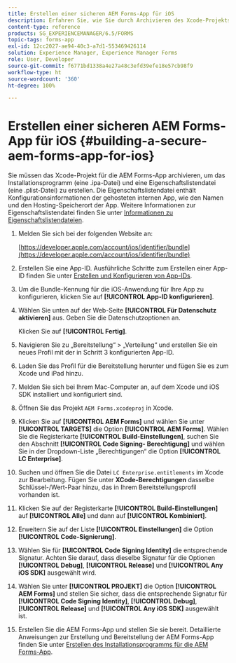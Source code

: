```yaml
---
title: Erstellen einer sicheren AEM Forms-App für iOS
description: Erfahren Sie, wie Sie durch Archivieren des Xcode-Projekts eine sichere AEM Forms-App für iOS erstellen. Dadurch werden ein Installationsprogramm (eine .ipa-Datei) und eine Eigenschaftslistendatei (eine .plist-Datei) erstellt.
content-type: reference
products: SG_EXPERIENCEMANAGER/6.5/FORMS
topic-tags: forms-app
exl-id: 12cc2027-ae94-40c3-a7d1-553469426114
solution: Experience Manager, Experience Manager Forms
role: User, Developer
source-git-commit: f6771bd1338a4e27a48c3efd39efe18e57cb98f9
workflow-type: ht
source-wordcount: '360'
ht-degree: 100%

---
```


# Erstellen einer sicheren AEM Forms-App für iOS {#building-a-secure-aem-forms-app-for-ios}

Sie müssen das Xcode-Projekt für die AEM Forms-App archivieren, um das Installationsprogramm (eine .ipa-Datei) und eine Eigenschaftslistendatei (eine .plist-Datei) zu erstellen. Die Eigenschaftslistendatei enthält Konfigurationsinformationen der gehosteten internen App, wie den Namen und den Hosting-Speicherort der App. Weitere Informationen zur Eigenschaftslistendatei finden Sie unter [Informationen zu Eigenschaftslistendateien](https://developer.apple.com/library/ios/#documentation/general/Reference/InfoPlistKeyReference/Articles/AboutInformationPropertyListFiles.html).

1. Melden Sie sich bei der folgenden Website an:

   [https://developer.apple.com/account/ios/identifier/bundle](https://developer.apple.com/account/ios/identifier/bundle)

1. Erstellen Sie eine App-ID. Ausführliche Schritte zum Erstellen einer App-ID finden Sie unter [Erstellen und Konfigurieren von App-IDs](https://developer.apple.com/library/ios/documentation/IDEs/Conceptual/AppDistributionGuide/MaintainingProfiles/MaintainingProfiles.html).
1. Um die Bundle-Kennung für die iOS-Anwendung für Ihre App zu konfigurieren, klicken Sie auf **[!UICONTROL App-ID konfigurieren]**.
1. Wählen Sie unten auf der Web-Seite **[!UICONTROL Für Datenschutz aktivieren]** aus. Geben Sie die Datenschutzoptionen an.

   Klicken Sie auf **[!UICONTROL Fertig]**.

1. Navigieren Sie zu „Bereitstellung“ > „Verteilung“ und erstellen Sie ein neues Profil mit der in Schritt 3 konfigurierten App-ID.
1. Laden Sie das Profil für die Bereitstellung herunter und fügen Sie es zum Xcode und iPad hinzu.
1. Melden Sie sich bei Ihrem Mac-Computer an, auf dem Xcode und iOS SDK installiert und konfiguriert sind.
1. Öffnen Sie das Projekt `AEM Forms.xcodeproj` in Xcode.
1. Klicken Sie auf **[!UICONTROL AEM Forms]** und wählen Sie unter **[!UICONTROL TARGETS]** die Option **[!UICONTROL AEM Forms]**. Wählen Sie die Registerkarte **[!UICONTROL Build-Einstellungen]**, suchen Sie den Abschnitt **[!UICONTROL Code Signing- Berechtigung]** und wählen Sie in der Dropdown-Liste „Berechtigungen“ die Option **[!UICONTROL LC Enterprise]**.
1. Suchen und öffnen Sie die Datei `LC Enterprise.entitlements` im Xcode zur Bearbeitung. Fügen Sie unter **XCode-Berechtigungen** dasselbe Schlüssel-/Wert-Paar hinzu, das in Ihrem Bereitstellungsprofil vorhanden ist.
1. Klicken Sie auf der Registerkarte **[!UICONTROL Build-Einstellungen]** auf **[!UICONTROL Alle]** und dann auf **[!UICONTROL Kombiniert]**.
1. Erweitern Sie auf der Liste **[!UICONTROL Einstellungen]** die Option **[!UICONTROL Code-Signierung]**.
1. Wählen Sie für **[!UICONTROL Code Signing Identity]** die entsprechende Signatur. Achten Sie darauf, dass dieselbe Signatur für die Optionen **[!UICONTROL Debug]**, **[!UICONTROL Release]** und **[!UICONTROL Any iOS SDK]** ausgewählt wird.
1. Wählen Sie unter **[!UICONTROL PROJEKT]** die Option **[!UICONTROL AEM Forms]** und stellen Sie sicher, dass die entsprechende Signatur für **[!UICONTROL Code Signing Identity]**, **[!UICONTROL Debug]**, **[!UICONTROL Release]** und **[!UICONTROL Any iOS SDK]** ausgewählt ist.
1. Erstellen Sie die AEM Forms-App und stellen Sie sie bereit. Detaillierte Anweisungen zur Erstellung und Bereitstellung der AEM Forms-App finden Sie unter [Erstellen des Installationsprogramms für die AEM Forms-App](setup-xcode-project-build-installer.md#build-the-installer-for-the-mobile-workspace-app).
